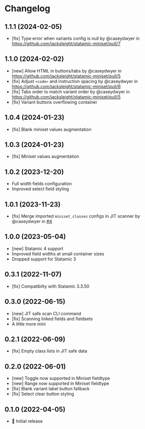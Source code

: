 # Changelog

## 1.1.1 (2024-02-05)

* [fix] Type error when variants config is null by @caseydwyer in https://github.com/jacksleight/statamic-miniset/pull/7

## 1.1.0 (2024-02-02)

* [new] Allow HTML in buttons/tabs by @caseydwyer in https://github.com/jacksleight/statamic-miniset/pull/5
* [fix] Adjust `<code>` and instruction spacing by @caseydwyer in https://github.com/jacksleight/statamic-miniset/pull/6
* [fix] Tabs order to match variant order by @caseydwyer in https://github.com/jacksleight/statamic-miniset/pull/5
* [fix] Variant buttons overflowing container

## 1.0.4 (2024-01-23)

* [fix] Blank miniset values augmentation

## 1.0.3 (2024-01-23)

* [fix] Miniset values augmentation

## 1.0.2 (2023-12-20)

* Full width fields configuration
* Improved select field styling

## 1.0.1 (2023-11-23)

* [fix] Merge imported `miniset_classes` configs in JIT scanner by @caseydwyer in [#4](https://github.com/jacksleight/statamic-miniset/pull/4)

## 1.0.0 (2023-05-04)

- [new] Statamic 4 support
- Improved field widths at small container sizes
- Dropped support for Statamic 3

## 0.3.1 (2022-11-07)

- [fix] Compatibilty with Statamic 3.3.50

## 0.3.0 (2022-06-15)

- [new] JIT safe scan CLI command
- [fix] Scanning linked fields and fieldsets
- A little more mini

## 0.2.1 (2022-06-09)

- [fix] Empty class lists in JIT safe data

## 0.2.0 (2022-06-01)

- [new] Toggle now supported in Miniset fieldtype
- [new] Range now supported in Miniset fieldtype
- [fix] Blank variant label button fallback
- [fix] Select clear button styling

## 0.1.0 (2022-04-05)

- 🚀 Initial release
